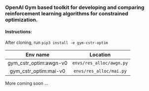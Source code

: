 
### OpenAI Gym based toolkit for developing and comparing reinforcement learning algorithms for constrained optimization.

#### Instructions:
After cloning, run
`pip3 install -e gym-cstr-optim`

|Env name        | Location  |
|:-:|:-:|
|gym_cstr_optim:awgn-v0| `envs/res_alloc/awgn.py`| 
|gym_cstr_optim:mai-v0| `envs/res_alloc/mai.py`| 

More coming soon ...

